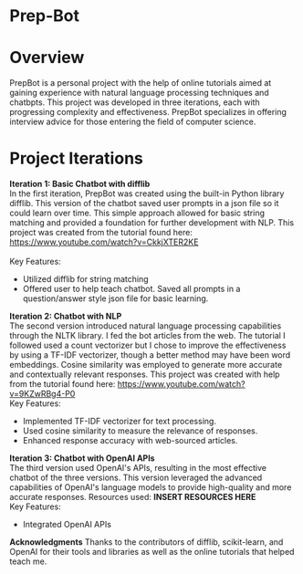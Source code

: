 # Prep-Bot
# Overview 
PrepBot is a personal project with the help of online tutorials aimed at gaining experience  with natural language processing techniques and chatbpts. This project was developed in three iterations, each with progressing complexity and effectiveness. PrepBot specializes in offering interview advice for those entering the field of computer science. <br/>
# Project Iterations 
**Iteration 1: Basic Chatbot with difflib** <br/>
In the first iteration, PrepBot was created using the built-in Python library difflib. This version of the chatbot saved user prompts in a json file so it could learn over time. This simple approach allowed for basic string matching and provided a foundation for further development with NLP. This project was created from the tutorial found here: https://www.youtube.com/watch?v=CkkjXTER2KE <br/>
<br/>
Key Features: <br/>
- Utilized difflib for string matching
- Offered user to help teach chatbot. Saved all prompts in a question/answer style json file for basic learning.

**Iteration 2: Chatbot with NLP** <br/>
The second version introduced natural language processing capabilities through the NLTK library. I fed the bot articles from the web. The tutorial I followed used a count vectorizer but I chose to improve the effectiveness by using a TF-IDF vectorizer, though a better method may have been word embeddings. Cosine similarity was employed to generate more accurate and contextually relevant responses. This project was created with help from the tutorial found here: https://www.youtube.com/watch?v=9KZwRBg4-P0 <br/>
Key Features: <br/>
- Implemented TF-IDF vectorizer for text processing.
- Used cosine similarity to measure the relevance of responses.
- Enhanced response accuracy with web-sourced articles.
  
**Iteration 3: Chatbot with OpenAI APIs** <br/>
The third version used OpenAI's APIs, resulting in the most effective chatbot of the three versions. This version leveraged the advanced capabilities of OpenAI's language models to provide high-quality and more accurate responses. Resources used: **INSERT RESOURCES HERE** <br/>
Key Features: <br/>
- Integrated OpenAI APIs 

**Acknowledgments**
Thanks to the contributors of difflib, scikit-learn, and OpenAI for their tools and libraries as well as the online tutorials that helped teach me. 





